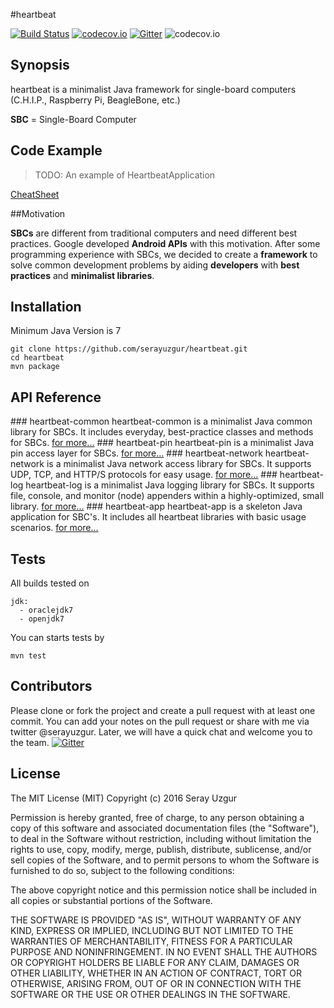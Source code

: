 #heartbeat

[![Build Status](https://travis-ci.org/serayuzgur/heartbeat.svg?branch=master)](https://travis-ci.org/serayuzgur/heartbeat)
[![codecov.io](https://codecov.io/github/serayuzgur/heartbeat/coverage.svg?branch=master)](https://codecov.io/github/serayuzgur/heartbeat?branch=master)
[![Gitter](https://badges.gitter.im/serayuzgur/heartbeat.svg)](https://gitter.im/serayuzgur/heartbeat?utm_source=badge&utm_medium=badge&utm_campaign=pr-badge)
![codecov.io](https://codecov.io/github/serayuzgur/heartbeat/branch.svg?branch=master)
## Synopsis

heartbeat is a minimalist Java framework for single-board computers (C.H.I.P., Raspberry Pi, BeagleBone, etc.)

**SBC** = Single-Board Computer

## Code Example

>TODO: An example of HeartbeatApplication

[CheatSheet](./CheatSheet.md)

##Motivation

**SBCs**  are different from traditional computers and need different best practices.  Google developed **Android APIs** with this motivation.
After some programming experience with SBCs, we decided to create a **framework** to solve common development problems by aiding **developers** with **best practices** and **minimalist libraries**.

## Installation
Minimum Java Version is 7

```
git clone https://github.com/serayuzgur/heartbeat.git
cd heartbeat
mvn package
```

## API Reference
### heartbeat-common 
heartbeat-common is a minimalist Java common library for SBCs.  It includes everyday, best-practice classes and methods for SBCs.
[for more...](./heartbeat-common/README.md)
### heartbeat-pin
heartbeat-pin is a minimalist Java pin access layer for SBCs.
[for more...](./heartbeat-pin/README.md)
### heartbeat-network
heartbeat-network is a minimalist Java network access library for SBCs.  It supports UDP, TCP, and HTTP/S protocols for easy usage. 
[for more...](./heartbeat-network/README.md)
### heartbeat-log
heartbeat-log is a minimalist Java logging library for SBCs.
It supports file, console, and monitor (node) appenders within a highly-optimized, small library.
[for more...](./heartbeat-log/README.md)
### heartbeat-app
heartbeat-app is a skeleton Java application for SBC's.
It includes all heartbeat libraries with basic usage scenarios.
[for more...](./heartbeat-app/README.md)
## Tests
All builds tested on 
```
jdk:
  - oraclejdk7
  - openjdk7
```

You can starts tests by
```
mvn test
```

## Contributors
Please clone or fork the project and create a pull request with at least one commit. You can add your notes on the pull request or share with me via twitter @serayuzgur. Later, we will have a quick chat and welcome you to the team. [![Gitter](https://badges.gitter.im/serayuzgur/heartbeat.svg)](https://gitter.im/serayuzgur/heartbeat?utm_source=badge&utm_medium=badge&utm_campaign=pr-badge)

## License
The MIT License (MIT)
Copyright (c) 2016 Seray Uzgur

Permission is hereby granted, free of charge, to any person obtaining a copy of this software and associated documentation files (the "Software"), to deal in the Software without restriction, including without limitation the rights to use, copy, modify, merge, publish, distribute, sublicense, and/or sell copies of the Software, and to permit persons to whom the Software is furnished to do so, subject to the following conditions:

The above copyright notice and this permission notice shall be included in all copies or substantial portions of the Software.

THE SOFTWARE IS PROVIDED "AS IS", WITHOUT WARRANTY OF ANY KIND, EXPRESS OR IMPLIED, INCLUDING BUT NOT LIMITED TO THE WARRANTIES OF MERCHANTABILITY, FITNESS FOR A PARTICULAR PURPOSE AND NONINFRINGEMENT. IN NO EVENT SHALL THE AUTHORS OR COPYRIGHT HOLDERS BE LIABLE FOR ANY CLAIM, DAMAGES OR OTHER LIABILITY, WHETHER IN AN ACTION OF CONTRACT, TORT OR OTHERWISE, ARISING FROM, OUT OF OR IN CONNECTION WITH THE SOFTWARE OR THE USE OR OTHER DEALINGS IN THE SOFTWARE.
